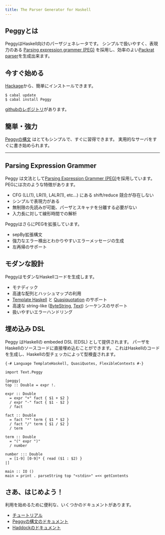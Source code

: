 ```yaml
---
title: The Parser Generator for Haskell
---
```


<div class="row">
<div class="span5">

## Peggyとは

PeggyはHaskell向けのパーザジェネレータです。
シンプルで扱いやすく、表現力のある
[Parsing expression grammer (PEG)][PEG]
を採用し、効率のよい[Packrat parser][PAC]を生成出来ます。

</div>

<div class="span4">

## 今すぐ始める

[Hackage][HAC]から、簡単にインストールできます。

    $ cabal update
    $ cabal install Peggy

[githubのレポジトリ][REPO]があります。
	
</div>

<div class="span5">

## 簡単・強力

[Peggyの構文](syntax.html) はとてもシンプルで、すぐに習得できます。
実用的なサーバをすぐに書き始められます。

</div>
</div>

-----

<div class="row">
<div class="span14">

## Parsing Expression Grammer

Peggy は文法として[Parsing Expression Grammer (PEG)][PEG]を採用しています。
PEGには次のような特徴があります。

- CFG (LL(1), LR(1), LALR(1), etc...) にある shift/reduce 競合が存在しない
- シンプルで表現力がある
- 無制限の先読みが可能、パーザとスキャナを分離する必要がない
- 入力長に対して線形時間での解析

PeggyはさらにPEGを拡張しています。

- sepBy拡張構文
- 強力なエラー検出とわかりやすいエラーメッセージの生成
- 左再帰のサポート

## モダンな設計

PeggyはモダンなHaskellコードを生成します。

- モナディック
- 高速な配列とハッシュマップの利用
- [Template Haskell][TH] と [Quasiquotation][QQ] のサポート
- 高速な string-like ([ByteString][BS], [Text][TXT]) シーケンスのサポート
- 扱いやすいエラーハンドリング

## 埋め込み DSL

Peggy はHaskellの embeded DSL (EDSL) として提供されます。
パーザをHaskellのソースコードに直接埋め込むことができます。
これはHaskellのコードを生成し、Haskellの型チェッカによって型検査されます。

    {-# Language TemplateHaskell, QuasiQuotes, FlexibleContexts #-}
    
    import Text.Peggy
    
    [peggy|
    top :: Double = expr !.
    
    expr :: Double
      = expr "+" fact { $1 + $2 }
      / expr "-" fact { $1 - $2 }
      / fact
    
    fact :: Double
      = fact "*" term { $1 * $2 }
      / fact "/" term { $1 / $2 }
      / term
    
    term :: Double
      = "(" expr ")"
      / number
    
    number ::: Double
      = [1-9] [0-9]* { read ($1 : $2) }
    |]

    main :: IO ()
    main = print . parseString top "<stdin>" =<< getContents

## さあ、はじめよう！

利用を始めるために便利な、いくつかのドキュメントがあります。

- [チュートリアル](tutorial.html)
- [Peggyの構文のドキュメント](syntax.html)
- [Haddockのドキュメント](/haddock/index.html)

</div>
</div>

[PEG]: http://ja.wikipedia.org/wiki/%E8%A7%A3%E6%9E%90%E8%A1%A8%E7%8F%BE%E6%96%87%E6%B3%95
[PAC]: http://pdos.csail.mit.edu/~baford/packrat/
[HAC]: http://hackage.haskell.org/package/peggy
[REPO]: https://github.com/tanakh/peggy
[TH]: http://www.haskell.org/haskellwiki/Template_Haskell
[QQ]: http://www.haskell.org/haskellwiki/Quasiquotation
[BS]: http://hackage.haskell.org/package/bytestring
[TXT]: http://hackage.haskell.org/package/text
